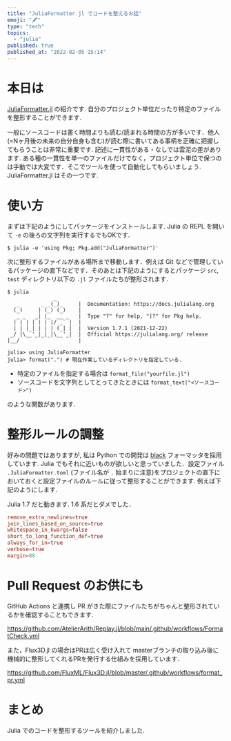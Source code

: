 ```yaml
---
title: "JuliaFormatter.jl でコードを整えるお話"
emoji: "🖋️"
type: "tech"
topics:
  - "julia"
published: true
published_at: "2022-02-05 15:14"
---
```


# 本日は

[JuliaFormatter.jl](https://github.com/domluna/JuliaFormatter.jl) の紹介です.
自分のプロジェクト単位だったり特定のファイルを整形することができます. 

一般にソースコードは書く時間よりも読む/読まれる時間の方が多いです．他人(=Nヶ月後の未来の自分自身も含む)が読む際に書いてある事柄を正確に把握してもらうことは非常に重要です. 記述に一貫性がある・なしでは雲泥の差があります. ある種の一貫性を単一のファイルだけでなく，プロジェクト単位で保つのは手動では大変です．そこでツールを使って自動化してもらいましょう. JuliaFormatter.jl はその一つです.

# 使い方

まずは下記のようにしてパッケージをインストールします. Julia の REPL を開いて `-e` の後ろの文字列を実行するでもOKです.

```console
$ julia -e 'using Pkg; Pkg.add("JuliaFormatter")'
```

次に整形するファイルがある場所まで移動します．例えば Git などで管理しているパッケージの直下などです．そのあとは下記のようにするとパッケージ `src`, `test` ディレクトリ以下の `.jl` ファイルたちが整形されます.

```console
$ julia
               _
   _       _ _(_)_     |  Documentation: https://docs.julialang.org
  (_)     | (_) (_)    |
   _ _   _| |_  __ _   |  Type "?" for help, "]?" for Pkg help.
  | | | | | | |/ _` |  |
  | | |_| | | | (_| |  |  Version 1.7.1 (2021-12-22)
 _/ |\__'_|_|_|\__'_|  |  Official https://julialang.org/ release
|__/                   |

julia> using JuliaFormatter
julia> format(".") # 現在作業しているディレクトリを指定している.
```

- 特定のファイルを指定する場合は `format_file("yourfile.jl")`
- ソースコードを文字列としてとってきたときには `format_text("<ソースコード>")` 

のような関数があります.

# 整形ルールの調整

好みの問題ではありますが, 私は Python での開発は [black](https://github.com/psf/black) フォーマッタを採用しています. Julia でもそれに近いものが欲しいと思っていました．設定ファイル `.JuliaFormatter.toml` (ファイル名が `.` 始まりに注意)をプロジェクトの直下においておくと設定ファイルのルールに従って整形することができます. 例えば下記のようにします.

Julia 1.7 だと動きます. 1.6 系だとダメでした．

```toml
remove_extra_newlines=true
join_lines_based_on_source=true
whitespace_in_kwargs=false
short_to_long_function_def=true
always_for_in=true
verbose=true
margin=88
```


# Pull Request のお供にも

GitHub Actions と連携し PR がきた際にファイルたちがちゃんと整形されているかを確認することもできます.

https://github.com/AtelierArith/Replay.jl/blob/main/.github/workflows/FormatCheck.yml

また，Flux3D.jl の場合はPRは広く受け入れて masterブランチの取り込み後に機械的に整形してくれるPRを発行する仕組みを採用しています.

https://github.com/FluxML/Flux3D.jl/blob/master/.github/workflows/format_pr.yml

# まとめ

Julia でのコードを整形するツールを紹介しました.
